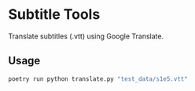 # Subtitle Tools

Translate subtitles (.vtt) using Google Translate.


## Usage

```bash
poetry run python translate.py "test_data/s1e5.vtt"
```
